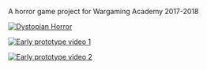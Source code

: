 A horror game project for Wargaming Academy 2017-2018

[![Dystopian Horror](http://img.youtube.com/vi/fAWWG4Pqa9o/0.jpg)](http://www.youtube.com/watch?v=fAWWG4Pqa9o "Dystopian Horror")

[![Early prototype video 1](http://img.youtube.com/vi/Dg9iSO9yVnk/0.jpg)](http://www.youtube.com/watch?v=Dg9iSO9yVnk "Early prototype video 1")

[![Early prototype video 2](http://img.youtube.com/vi/CVVOcZv6cqA/0.jpg)](http://www.youtube.com/watch?v=CVVOcZv6cqA "Early prototype video 2")
